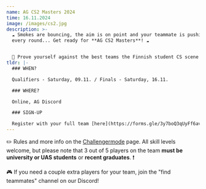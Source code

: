 ```yaml
---
name: AG CS2 Masters 2024
time: 16.11.2024
image: /images/cs2.jpg
description: >-
  ☁️ Smokes are bouncing, the aim is on point and your teammate is pushing as CT
  every round... Get ready for **AG CS2 Masters**! ☁️


  🔫 Prove yourself against the best teams the Finnish student CS scene has to offer and earn your cut of the **1000€ prize pool**! 🏆 The games will be streamed and casted on AG Twitch, making sure noone misses your cripsy one taps and ninja defuses.  🥷
tldr: |-
  ### WHEN?

  Qualifiers - Saturday, 09.11. / Finals - Saturday, 16.11.

  ### WHERE?

  Online, AG Discord

  ### SIGN-UP

  Register with your full team [here](https://forms.gle/3y7boQ3qUyFf6avP7) 👈
---
```

✏️ Rules and more info on the [Challengermode](https://www.challengermode.com/tournaments/bfa9d40b-c41e-4e82-9c13-08dcdb51c8a4?UTM_Campaign=SharedTournamenthttps://www.challengermode.com/tournaments/bfa9d40b-c41e-4e82-9c13-08dcdb51c8a4?UTM_Campaign=SharedTournament) page. All skill levels welcome, but please note that 3 out of 5 players on the team **must be university or UAS students** or **recent graduates**. ❗

🎮 If you need a couple extra players for your team, join the "find teammates" channel on our Discord!